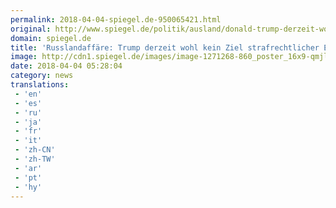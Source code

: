 ```yaml
---
permalink: 2018-04-04-spiegel.de-950065421.html
original: http://www.spiegel.de/politik/ausland/donald-trump-derzeit-wohl-kein-ziel-strafrechtlicher-ermittlungen-a-1201132.html#ref=rss
domain: spiegel.de
title: 'Russlandaffäre: Trump derzeit wohl kein Ziel strafrechtlicher Ermittlungen - SPIEGEL ONLINE - Politik'
image: http://cdn1.spiegel.de/images/image-1271268-860_poster_16x9-qmjl-1271268.jpg
date: 2018-04-04 05:28:04
category: news
translations: 
 - 'en'
 - 'es'
 - 'ru'
 - 'ja'
 - 'fr'
 - 'it'
 - 'zh-CN'
 - 'zh-TW'
 - 'ar'
 - 'pt'
 - 'hy'
---
```


